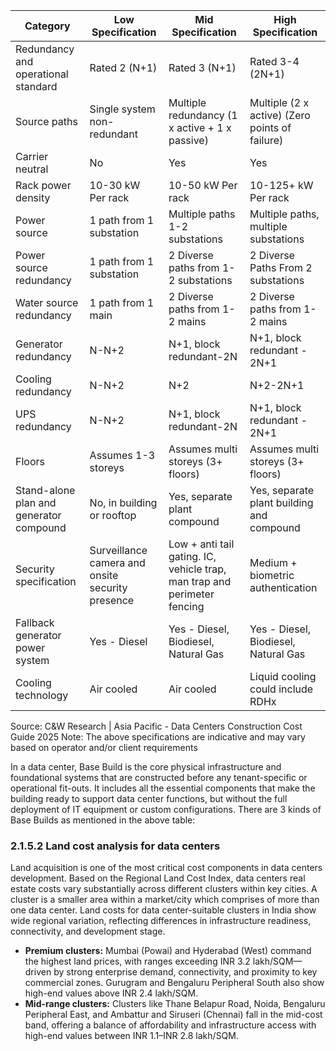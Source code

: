<table><thead><tr><th>Category</th><th>Low Specification</th><th>Mid Specification</th><th>High Specification</th></tr></thead><tbody><tr><td>Redundancy and operational standard</td><td>Rated 2 (N+1)</td><td>Rated 3 (N+1)</td><td>Rated 3-4 (2N+1)</td></tr><tr><td>Source paths</td><td>Single system non-redundant</td><td>Multiple redundancy (1 x active + 1 x passive)</td><td>Multiple (2 x active) (Zero points of failure)</td></tr><tr><td>Carrier neutral</td><td>No</td><td>Yes</td><td>Yes</td></tr><tr><td>Rack power density</td><td>10-30 kW Per rack</td><td>10-50 kW Per rack</td><td>10-125+ kW Per rack</td></tr><tr><td>Power source</td><td>1 path from 1 substation</td><td>Multiple paths 1-2 substations</td><td>Multiple paths, multiple substations</td></tr><tr><td>Power source redundancy</td><td>1 path from 1 substation</td><td>2 Diverse paths from 1-2 substations</td><td>2 Diverse Paths From 2 substations</td></tr><tr><td>Water source redundancy</td><td>1 path from 1 main</td><td>2 Diverse paths from 1-2 mains</td><td>2 Diverse paths from 1-2 mains</td></tr><tr><td>Generator redundancy</td><td>N-N+2</td><td>N+1, block redundant-2N</td><td>N+1, block redundant - 2N+1</td></tr><tr><td>Cooling redundancy</td><td>N-N+2</td><td>N+2</td><td>N+2-2N+1</td></tr><tr><td>UPS redundancy</td><td>N-N+2</td><td>N+1, block redundant-2N</td><td>N+1, block redundant - 2N+1</td></tr><tr><td>Floors</td><td>Assumes 1-3 storeys</td><td>Assumes multi storeys (3+ floors)</td><td>Assumes multi storeys (3+ floors)</td></tr><tr><td>Stand-alone plan and generator compound</td><td>No, in building or rooftop</td><td>Yes, separate plant compound</td><td>Yes, separate plant building and compound</td></tr><tr><td>Security specification</td><td>Surveillance camera and onsite security presence</td><td>Low + anti tail gating. IC, vehicle trap, man trap and perimeter fencing</td><td>Medium + biometric authentication</td></tr><tr><td>Fallback generator power system</td><td>Yes - Diesel</td><td>Yes - Diesel, Biodiesel, Natural Gas</td><td>Yes - Diesel, Biodiesel, Natural Gas</td></tr><tr><td>Cooling technology</td><td>Air cooled</td><td>Air cooled</td><td>Liquid cooling could include RDHx</td></tr></tbody></table>

Source: C&W Research | Asia Pacific - Data Centers Construction Cost Guide 2025
Note: The above specifications are indicative and may vary based on operator and/or client requirements

In a data center, Base Build is the core physical infrastructure and foundational systems that are constructed before any tenant-specific or operational fit-outs. It includes all the essential components that make the building ready to support data center functions, but without the full deployment of IT equipment or custom configurations. There are 3 kinds of Base Builds as mentioned in the above table:

### 2.1.5.2 Land cost analysis for data centers

Land acquisition is one of the most critical cost components in data centers development. Based on the Regional Land Cost Index, data centers real estate costs vary substantially across different clusters within key cities. A cluster is a smaller area within a market/city which comprises of more than one data center. Land costs for data center-suitable clusters in India show wide regional variation, reflecting differences in infrastructure readiness, connectivity, and development stage.

* **Premium clusters:** Mumbai (Powai) and Hyderabad (West) command the highest land prices, with ranges exceeding INR 3.2 lakh/SQM—driven by strong enterprise demand, connectivity, and proximity to key commercial zones. Gurugram and Bengaluru Peripheral South also show high-end values above INR 2.4 lakh/SQM.
* **Mid-range clusters:** Clusters like Thane Belapur Road, Noida, Bengaluru Peripheral East, and Ambattur and Siruseri (Chennai) fall in the mid-cost band, offering a balance of affordability and infrastructure access with high-end values between INR 1.1–INR 2.8 lakh/SQM.